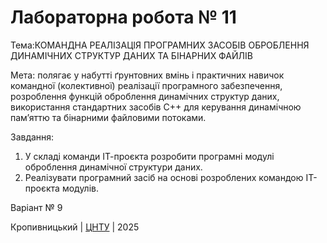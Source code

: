 ﻿# Лабораторна робота № 11

Тема:КОМАНДНА РЕАЛІЗАЦІЯ ПРОГРАМНИХ ЗАСОБІВ ОБРОБЛЕННЯ ДИНАМІЧНИХ СТРУКТУР ДАНИХ ТА БІНАРНИХ ФАЙЛІВ

Мета: полягає у набутті ґрунтовних вмінь і практичних
навичок командної (колективної) реалізації програмного забезпечення, розроблення функцій оброблення динамічних структур
даних, використання стандартних засобів С++ для керування
динамічною пам’яттю та бінарними файловими потоками. 

Завдання:
1. У складі команди ІТ-проєкта розробити програмні модулі
оброблення динамічної структури даних.
2. Реалізувати програмний засіб на основі розроблених командою
ІТ-проєкта модулів. 

Варіант № 9


Кропивницький | <a href="http://www.kntu.kr.ua/">ЦНТУ</a> | 2025
